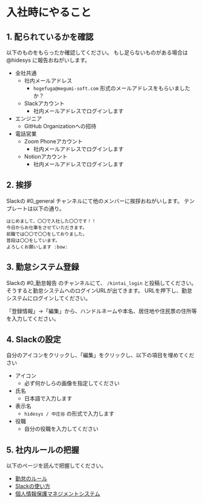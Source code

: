 # 入社時にやること

## 1. 配られているかを確認

以下のものをもらったか確認してください。
もし足らないものがある場合は @hidesys に報告おねがいします。

- 全社共通
  - 社内メールアドレス
    - `hogefuga@megumi-soft.com` 形式のメールアドレスをもらいましたか？
  - Slackアカウント
    - 社内メールアドレスでログインします
- エンジニア
  - GitHub Organizationへの招待
- 電話営業
  - Zoom Phoneアカウント
    - 社内メールアドレスでログインします
  - Notionアカウント
    - 社内メールアドレスでログインします

## 2. 挨拶

Slackの #0_general チャンネルにて他のメンバーに挨拶おねがいします。
テンプレートは以下の通り。

```
はじめまして、〇〇で入社した〇〇です！！
今日からお仕事をさせていただきます。
前職では〇〇で〇〇をしておりました。
普段は〇〇をしています。
よろしくお願いします :bow:
```

## 3. 勤怠システム登録

Slackの #0_勤怠報告 のチャンネルにて、 `/kintai_login` と投稿してください。
そうすると勤怠システムへのログインURLが出てきます。
URLを押下し、勤怠システムにログインしてください。

「登録情報」→「編集」から、ハンドルネームや本名、居住地や住民票の住所等を入力してください。

## 4. Slackの設定

自分のアイコンをクリックし、「編集」をクリックし、以下の項目を埋めてください

- アイコン
  - 必ず何かしらの画像を指定してください
- 氏名
  - 日本語で入力します
- 表示名
  - `hidesys / 中庄谷` の形式で入力します
- 役職
  - 自分の役職を入力してください

## 5. 社内ルールの把握

以下のページを読んで把握してください。

- [勤怠のルール](kintai.md)
- [Slackの使い方](slack.md)
- [個人情報保護マネジメントシステム](pms.md)